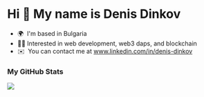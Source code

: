 Hi 👋 My name is Denis Dinkov
=============================

* 🌍  I'm based in Bulgaria
* 🧑‍💻  Interested in web development, web3 daps, and blockchain
* ✉️  You can contact me at www.linkedin.com/in/denis-dinkov

### My GitHub Stats

<a href="http://www.github.com/Denis-Dinkov"><img src="https://github-readme-streak-stats.herokuapp.com/?user=Denis-Dinkov&stroke=ffffff&background=181824&ring=6366f1&fire=6366f1&currStreakNum=ffffff&currStreakLabel=6366f1&sideNums=ffffff&sideLabels=ffffff&dates=ffffff&hide_border=true" /></a>
